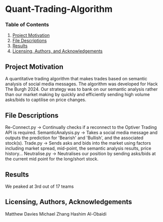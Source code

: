# Quant-Trading-Algorithm
### Table of Contents

1. [Project Motivation](#motivation)
2. [File Descriptions](#files)
3. [Results](#results)
4. [Licensing, Authors, and Acknowledgements](#licensing)

## Project Motivation<a name="motivation"></a>
A quantitative trading algorithm that makes trades based on semantic analysis of social media messages. The algorithm was developed for Hack The Burgh 2024. Our strategy was to bank on our semantic analysis rather than our market making by quickly and efficiently sending high volume asks/bids to captilise on price changes.

## File Descriptions <a name="files"></a>
Re-Connect.py -> Continually checks if a reconnect to the Optiver Trading API is required.
SemanticAnalysis.py -> Takes a social media message and outputs the prediction for 'Bearish' and 'Bullish', and the associated stock(s).
Trade.py -> Sends asks and bids into the market using factors including market spread, mid-point, the semantic analysis results, price history...
Neutralise.py -> Neutralises our position by sending asks/bids at the current mid point for the long/short stock.

## Results<a name="results"></a>
We peaked at 3rd out of 17 teams

## Licensing, Authors, Acknowledgements<a name="licensing"></a>
Matthew Davies
Michael Zhang
Hashim Al-Obaidi

